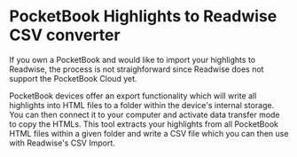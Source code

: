 # PocketBook Highlights to Readwise CSV converter

If you own a PocketBook and would like to import your highlights to Readwise, the process is not straighforward since Readwise does not support the PocketBook Cloud yet.

PocketBook devices offer an export functionality which will write all highlights into HTML files to a folder within the device's internal storage. You can then connect it to your computer and activate data transfer mode to copy the HTMLs. This tool extracts your highlights from all PocketBook HTML files within a given folder and write a CSV file which you can then use with Readwise's CSV Import.
